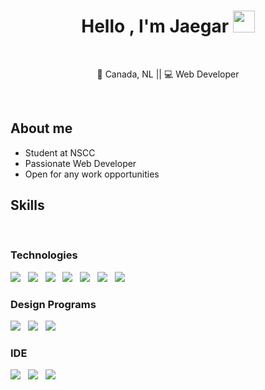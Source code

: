 <h1 align="center"><b>Hello , I'm Jaegar </b><img src="https://media.giphy.com/media/hvRJCLFzcasrR4ia7z/giphy.gif" width="35"></h1>
<br>
<p align="center"> 🍁 Canada, NL || 💻 Web Developer </p>


<br>


## **About me**

<ul>
  <li>Student at NSCC</li>
  <li>Passionate Web Developer</li>
  <li>Open for any work opportunities</li>
</ul>


<h2><b>Skills</b></h2>
<br>
<h3> Technologies </h3>
<p float="left">
  <img src="https://img.shields.io/badge/HTML5-E34F26?style=for-the-badge&logo=html5&logoColor=white">
  &nbsp;
  <img src="https://img.shields.io/badge/CSS3-1572B6?style=for-the-badge&logoColor=white">
  &nbsp;
  <img src="https://img.shields.io/badge/JavaScript-323330?style=for-the-badge&logo=javascript&logoColor=F7DF1E">
  &nbsp;
  <img src="https://img.shields.io/badge/Vue.js-35495E?style=for-the-badge&logo=vue.js&logoColor=4FC08D">
  &nbsp;
  <img src="https://img.shields.io/badge/Java-ED8B00?style=for-the-badge&logo=java&logoColor=white">
  &nbsp;
  <img src="https://img.shields.io/badge/MySQL-005C84?style=for-the-badge&logo=mysql&logoColor=white">
  &nbsp;
  <img src="https://img.shields.io/badge/GIT-E44C30?style=for-the-badge&logo=git&logoColor=white">
  &nbsp;
</p>

<h3> Design Programs </h3>
<p float="left">
  <img src="https://img.shields.io/badge/gimp-5C5543?style=for-the-badge&logo=gimp&logoColor=white">
  &nbsp;
  <img src="https://img.shields.io/badge/Adobe%20Photoshop-31A8FF?style=for-the-badge&logo=Adobe%20Photoshop&logoColor=black">
  &nbsp;
  <img src="https://img.shields.io/badge/Figma-F24E1E?style=for-the-badge&logo=figma&logoColor=white">
  &nbsp;
</p>

<h3> IDE </h3>
<p float="left">
  <img src="https://img.shields.io/badge/CLion-000000?style=for-the-badge&logo=clion&logoColor=white">
  &nbsp;
  <img src="https://img.shields.io/badge/IntelliJ_IDEA-000000.svg?style=for-the-badge&logo=intellij-idea&logoColor=white">
  &nbsp;
  <img src="https://img.shields.io/badge/Visual_Studio_Code-0078D4?style=for-the-badge&logo=visual%20studio%20code&logoColor=white">
  &nbsp;
</p>

    




